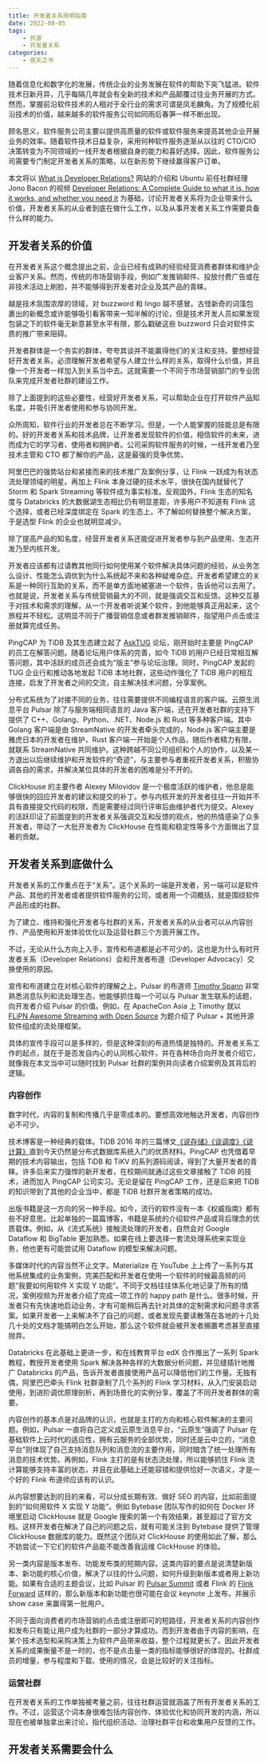```yaml
---
title: 开发者关系简明指南
date: 2022-08-05
tags:
    - 开源
    - 开发者关系
categories:
    - 夜天之书
---
```


随着信息化和数字化的发展，传统企业的业务发展在软件的帮助下突飞猛进。软件技术日新月异，几乎每隔几年就会有全新的技术和产品颠覆过往业务开展的方式。然而，掌握前沿软件技术的人相对于全行业的需求可谓是凤毛麟角。为了规模化前沿技术的价值，越来越多的软件服务公司如同雨后春笋一样不断出现。

顾名思义，软件服务公司主要以提供高质量的软件或软件服务来提高其他企业开展业务的效率。随着软件技术日益复杂，采用何种软件服务逐渐从以往的 CTO/CIO 决策转变为不同领域的一线开发者根据自身的能力和喜好选择。因此，软件服务公司需要专门制定开发者关系的策略，以在新形势下继续赢得客户订单。

本文将以 [What is Developer Relations?](https://www.whatisdevrel.com/) 网站的介绍和 Ubuntu 前任社群经理 Jono Bacon 的视频 [Developer Relations: A Complete Guide to what it is, how it works, and whether you need it](https://www.youtube.com/watch?v=CN4Zzdg49VI) 为基础，讨论开发者关系将为企业带来什么价值，开发者关系的从业者到底在做什么工作，以及从事开发者关系工作需要具备什么样的能力。

<!-- more -->

## 开发者关系的价值

在开发者关系这个概念提出之前，企业已经有成熟的经验经营消费者群体和维护企业客户关系。然而，传统的市场营销手段，例如广发推销邮件、投放付费广告或在非技术活动上刷脸，并不能够得到开发者对企业及其产品的青睐。

越是技术氛围浓厚的领域，对 buzzword 和 lingo 越不感冒。古怪新奇的词藻包裹出的新概念或许能够吸引看客带来一知半解的讨论，但是技术开发人员如果发现包装之下的软件毫无新意甚至水平有限，那么戳破这些 buzzword 只会对软件实质的推广带来阻碍。

开发者群体是一个务实的群体，夸夸其谈并不能赢得他们的关注和支持。要想经营好开发者关系，必须理解开发者希望与人建立什么样的关系，取得什么价值，并且像一个开发者一样加入到关系当中去。这就需要一个不同于市场营销部门的专业团队来完成开发者社群的建设工作。

除了上面提到的这些必要性，经营好开发者关系，可以帮助企业在打开软件产品知名度，并吸引开发者使用和参与协同开发。

众所周知，软件行业的开发者总在不断学习。但是，一个人能掌握的技能总是有限的。好的开发者关系和技术品牌，让开发者发现软件的价值，相信软件的未来，进而成为它的学习者、使用者和拥护者。公司采购软件服务的时候，一线开发者乃至技术主管和 CTO 都了解你的产品，这是最强的竞争优势。

阿里巴巴的强势站台和紧接而来的技术推广及案例分享，让 Flink 一跃成为有状态流处理领域的明星。再加上 Flink 本身过硬的技术水平，很快在国内就替代了 Storm 和 Spark Streaming 等软件成为事实标准。反观国外，Flink 生态的知名度与 Databricks 的大数据湖生态相比仍有明显差距，许多用户不知道有 Flink 这个选择，或者已经深度绑定在 Spark 的生态上，不了解如何替换整个解决方案，于是选型 Flink 的企业也就明显减少。

除了提高产品的知名度，经营开发者关系还能促进开发者参与到产品使用、生态开发乃至内核开发。

开发者应该都有过请教其他同行如何使用某个软件解决具体问题的经验，从业务怎么设计、性能怎么调优到为什么系统起不来和各种疑难杂症。开发者希望建立的关系是一种同行互助的关系，而不是单方面地被塞进一个软件，告诉他可以去用了。也就是说，开发者关系与传统营销最大的不同，就是强调交互和反馈。这种交互基于对技术和需求的理解，从一个开发者听说某个软件，到他能够真正用起来，这个旅程并不轻松。这明显不同于广播营销信息或者群发推销邮件，指望用户点击或注册就算完成任务。

PingCAP 为 TiDB 及其生态建立起了 [AskTUG](https://asktug.com/) 论坛，刚开始时主要是 PingCAP 的员工在解答问题。随着论坛用户体系的完善，如今 TiDB 的用户已经日常相互解答问题，其中活跃的成员还会成为“版主”参与论坛治理。同时，PingCAP 发起的 TUG 企业行和推动各地发起 TiDB 本地社群，这些动作强化了 TiDB 用户的相互连接，启发了开发者之间的交流，自主解决技术问题，分享案例。

分布式系统为了对接不同的业务，往往需要提供不同编程语言的客户端。云原生消息平台 Pulsar 除了与服务端相同语言的 Java 客户端，还在开发者社群的支持下提供了 C++、Golang、Python、.NET、Node.js 和 Rust 等多种客户端。其中 Golang 客户端是由 StreamNative 的开发者牵头完成的，Node.js 客户端主要是雅虎日本的开发者在维护，Rust 客户端一开始是个人作品，随后作者精力有限，就联系 StreamNative 共同维护。这种跨越不同公司组织和个人的协作，以及某一方退出以后继续维护和开发软件的“奇迹”，与主要参与者重视开发者关系，积极协调各自的需求，并解决某位具体的开发者的困难是分不开的。

ClickHouse 的主要作者 Alexey Milovidov 是一个极度活跃的维护者，他总是能够很快的回应开发者的建议和提交的补丁。参与内核开发的开发者往往一开始并不具有直接提交代码的权限，而是需要经过同行评审后由维护者代为提交。Alexey 的活跃印证了前面提到的开发者关系强调交互和反馈的观点，他的热情感染了众多开发者，带动了一大批开发者为 ClickHouse 在性能和稳定性等多个方面做出了显著的贡献。

## 开发者关系到底做什么

开发者关系的工作重点在于“关系”。这个关系的一端是开发者，另一端可以是软件产品、其他的开发者或者提供软件服务的公司，或者用一个词概括，就是围绕软件产品形成的社群。

为了建立、维持和强化开发者与社群的关系，开发者关系的从业者可以从内容创作、产品使用和开发体验优化以及运营社群三个方面开展工作。

不过，无论从什么方向上入手，宣传和布道都是必不可少的。这也是为什么有时开发者关系（Developer Relations）会和开发者布道（Developer Advocacy）交换使用的原因。

宣传和布道建立在对核心软件的理解之上。Pulsar 的布道师 [Timothy Spann](https://twitter.com/paasdev) 非常熟悉消息队列和流处理生态，他能够抓住每一个可以与 Pulsar 发生联系的话题，向开发者介绍 Pulsar 的价值。例如，在 ApacheCon Asia 上 Timothy 就以 [FLiPN Awesome Streaming with Open Source](https://apachecon.com/acasia2022/sessions/messaging-1011.html) 为题介绍了 Pulsar + 其他开源软件组成的流处理框架。

具体的宣传手段可以是多样的，但是这种深刻的布道热情是独特的。开发者关系工作的起点，就在于是否发自内心的认同核心软件，并在各种场合向开发者介绍它，就像我在本文当中可以随时找到 Pulsar 社群的案例并向读者介绍案例及其背后的逻辑。

### 内容创作

数字时代，内容的复制和传播几乎是零成本的。要想高效地触达开发者，内容创作必不可少。

技术博客是一种经典的载体。TiDB 2016 年的三篇博文[《说存储》](https://pingcap.com/zh/blog/tidb-internal-1)[《谈调度》](https://pingcap.com/zh/blog/tidb-internal-3)[《说计算》](https://pingcap.com/zh/blog/tidb-internal-2)直到今天仍然是分布式数据库系统入门的优质材料。PingCAP 也凭借着早期的技术内容输出，包括 TiDB 和 TiKV 的系列源码阅读，得到了大量开发者的青睐。许多后来实力强悍的新开发者，在校期间就通过这些文章接触了 TiDB 的技术，进而加入 PingCAP 公司实习。无论是留在 PingCAP 工作，还是后来把 TiDB 的知识带到了其他的企业当中，都是 TiDB 社群开发者策略的成功。

出版书籍是这一方向的另一种手段。如今，流行的软件没有一本《权威指南》都有些不好意思。比起单独的一篇篇博客，书籍是系统的介绍软件产品或背后理念的优质载体。例如，从《流式系统》接触流处理的开发者，自然会对 Google Dataflow 和 BigTable 更加熟悉。如果在线上要选择一套流处理系统来实现业务，他也更有可能尝试用 Dataflow 的模型来解决问题。

多媒体时代的内容当然不止文字。Materialize 在 YouTube 上上传了一系列与其他系统集成的业务案例，完美匹配和开发者在使用一个软件的时候最高频的问题“我要如何用软件 X 实现 Y 功能”。不同于文档往往体系化地记录了所有的情况，案例视频为开发者介绍了完成一项工作的 happy path 是什么。很多时候，开发者只有先快速地启动业务，才有可能稍后再去针对具体的定制需求和问题寻求答案。如果开发者一上来解决不了自己的问题，或者发现先要读散落在各地的十几处几十处的文档才能搞明白怎么开始，那么这个软件就会被开发者搁置考虑甚至直接抛弃。

Databricks 在此基础上更进一步，和在线教育平台 edX 合作推出了一系列 Spark 教程，教授开发者使用 Spark 解决各种各样的大数据分析问题，并见缝插针地推广 Databricks 的产品，告诉开发者直接使用产品可以降低他们的工作量。无独有偶，阿里巴巴牵头 Flink 社群录制了几个系列的 Flink 学习材料，从入门安装启动使用，到进阶调优原理剖析，再到场景化的实例分享，覆盖了不同开发者群体的需要。

内容创作的基本点是对品牌的认识，也就是主打的方向和核心软件解决的主要问题。例如，Pulsar 一直将自己定义成云原生消息平台，“云原生”强调了 Pulsar 在基础软件上云时代的适应性，拥有云服务的全部优势，同时还是云中立的，“消息平台”则体现了自己支持消息队列和消息流的主要作用，同时暗含了统一处理所有消息的技术优势。再例如，Flink 主打的是有状态流处理，所以能够抓住 Flink 流计算能够支持丰富的状态，并且在此基础上还能容错和提供恰好一次语义，才是一个好的 Flink 布道师应该有的认识。

从内容想要达到的目的来看，可以分成长期有效、做好 SEO 的内容，比如前面提到的“如何用软件 X 实现 Y 功能”。例如 Bytebase 团队写作的如何在 Docker 环境里启动 ClickHouse 就是 Google 搜索的第一个有效结果，甚至超过了官方文档。这样开发者在解决了自己的问题之后，就有可能关注到 Bytebase 提供了管理 ClickHouse 数据库的能力。既然这个团队对 ClickHouse 的使用如此了解，那么不妨尝试一下它们的软件产品能不能改善我运维 ClickHouse 的体验。

另一类内容是版本发布、功能发布类的短期内容。这类内容的要点是说清楚新版本、新功能的核心价值，解决了以往的什么问题，如何升级到新版本或者用上新功能。如果有合适的主题会议，比如 Pulsar 的 [Pulsar Summit](https://pulsar-summit.org/) 或者 Flink 的 [Flink Forward](https://www.flink-forward.org/) 这样的，那么新版本和新功能也很可能在会议 keynote 上发布，并展示 show case 来赢得第一批用户。

不同于面向消费者的市场营销的点击或注册即可的短路径，开发者关系的内容创作和发布只有能让用户成为社群的一部分才算成功。而到开发者由于内容的影响，在某个技术选型和采购决策上为软件产品带来收益，整个过程就更长了。因此开发者关系的成果衡量不是一时的，也不是点击量一类的指标能够很好的体现的。社群成员的增量，参与程度和下载、使用的情况，会是比较好的关注指标。

### 运营社群

在开发者关系的工作单独被考量之前，往往社群运营就涵盖了所有开发者关系的工作。不过，运营这个词本身很难包括内容创作、体验优化和协同开发的内涵，所以现在也被单独拿出来讨论，指代组织活动、治理社群平台和收集用户反馈的工作。



## 开发者关系需要会什么

